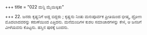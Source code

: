 +++
title = "022 ಮನ್ದಿ ಮೈಯಿಕ್ಕಿತು"

+++
22. ಜನರು ಕೃಷ್ಣನಿಗೆ ಅಡ್ಡ ಬಿದ್ದರು ; ಕೃಷ್ಣನು ನಿಂತು ಮನಃಪೂರ್ವಕ ಪ್ರೀತಿಯಿಂದ ಭೀಷ್ಮ, ದ್ರೋಣ ಮೊದಲಾದವರನ್ನು ಕರುಣೆಯಿಂದ ಎತ್ತಿದನು. ಮನೆಮಂದಿಗಳ ಕುಶಲ ಸಮಾಚಾರಗಳನ್ನು ಕೇಳಿ, ಆ ಜನರಿಗೆ ವೀಳೆಯವನು ಕೊಟ್ಟನು. ಹಸ್ತಿನ ಪುರಕ್ಕೆ ಬಂದನು.